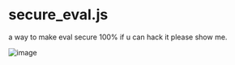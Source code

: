 # secure_eval.js
a way to make eval secure 100% if u can hack it please show me.

![image](https://user-images.githubusercontent.com/55125302/158541411-09469c0e-852a-47ba-b51b-92d2b75df08f.png)
